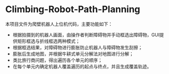 # Climbing-Robot-Path-Planning
  本项目文件为爬壁机器人上位机代码，主要功能如下：
  * 根据拍摄到的机器人画面，由操作者判断障碍物并手动框选出障碍物，GUI提供矩形框选与折线框选两种模式；
  * 根据框选结果，对障碍物进行膨胀防止机器人与障碍物发生刮擦；
  * 膨胀后生成地图，并根据牛耕式单元分解法对地图进行分解；
  * 类比旅行商问题，得出遍历各个单元的顺序；
  * 在每个单元内确定机器人覆盖遍历的起点与终点，并且生成覆盖轨迹。
